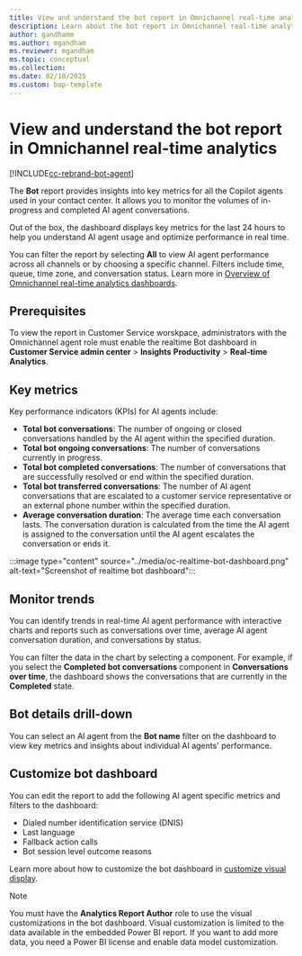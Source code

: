 ```yaml
---
title: View and understand the bot report in Omnichannel real-time analytics
description: Learn about the bot report in Omnichannel real-time analytics.
author: gandhamm
ms.author: mgandham
ms.reviewer: mgandham
ms.topic: conceptual 
ms.collection: 
ms.date: 02/10/2025
ms.custom: bap-template 
---
```


# View and understand the bot report in Omnichannel real-time analytics

[!INCLUDE[cc-rebrand-bot-agent](../includes/cc-rebrand-bot-agent.md)]


The **Bot** report provides insights into key metrics for all the Copilot agents used in your contact center. It allows you to monitor the volumes of in-progress and completed AI agent conversations.

Out of the box, the dashboard displays key metrics for the last 24 hours to help you understand AI agent usage and optimize performance in real time.

You can filter the report by selecting **All** to view AI agent performance across all channels or by choosing a specific channel. Filters include time, queue, time zone, and conversation status. Learn more in [Overview of Omnichannel real-time analytics dashboards](/dynamics365/customer-service/use/intro-realtime-analytics-dashboard#filter-information-displayed-on-dashboard).

## Prerequisites

To view the report in Customer Service worskpace, administrators with the Omnichannel agent role must enable the realtime Bot dashboard in **Customer Service admin center** > **Insights** **Productivity** > **Real-time Analytics**.

## Key metrics

Key performance indicators (KPIs) for AI agents include:

- **Total bot conversations**: The number of ongoing or closed conversations handled by the AI agent within the specified duration.
- **Total bot ongoing conversations**: The number of conversations currently in progress.
- **Total bot completed conversations**: The number of conversations that are successfully resolved or end within the specified duration.
- **Total bot transferred conversations**: The number of AI agent conversations that are escalated to a customer service representative or an external phone number within the specified duration.
- **Average conversation duration**: The average time each conversation lasts. The conversation duration is calculated from the time the AI agent is assigned to the conversation until the AI agent escalates the conversation or ends it.

:::image type="content" source="../media/oc-realtime-bot-dashboard.png" alt-text="Screenshot of realtime bot dashboard"::: 

## Monitor trends

You can identify trends in real-time AI agent performance with interactive charts and reports such as conversations over time, average AI agent conversation duration, and conversations by status.

You can filter the data in the chart by selecting a component. For example, if you select the **Completed bot conversations** component in **Conversations over time**, the dashboard shows the conversations that are currently in the **Completed** state.

## Bot details drill-down

You can select an AI agent from the **Bot name** filter on the dashboard to view key metrics and insights about individual AI agents' performance.

## Customize bot dashboard

You can edit the report to add the following AI agent specific metrics and filters to the dashboard:

- Dialed number identification service (DNIS)
- Last language
- Fallback action calls
- Bot session level outcome reasons

Learn more about how to customize the bot dashboard in [customize visual display](customize-agent-dashboard.md). 

> [!NOTE]
> You must have the **Analytics Report Author** role to use the visual customizations in the bot dashboard. Visual customization is limited to the data available in the embedded Power BI report. If you want to add more data, you need a Power BI license and enable data model customization.
